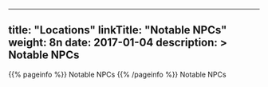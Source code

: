 
---
title: "Locations"
linkTitle: "Notable NPCs"
weight: 8n
date: 2017-01-04
description: >
 Notable NPCs
---

{{% pageinfo %}}
Notable NPCs
{{% /pageinfo %}}
Notable NPCs
